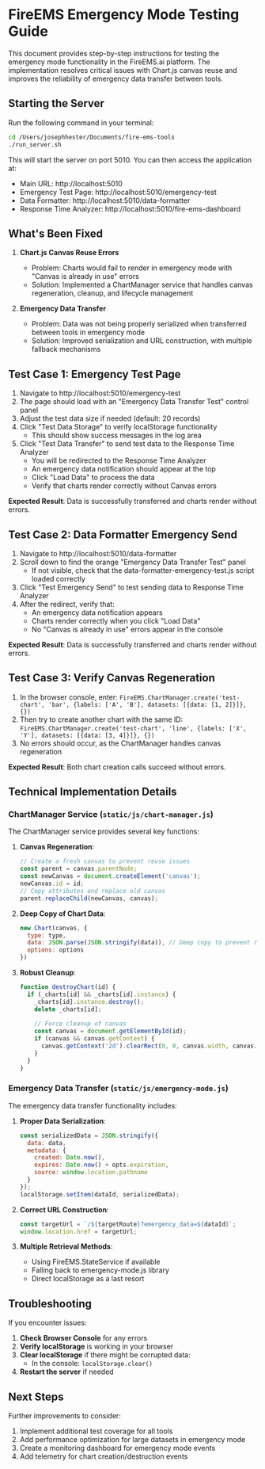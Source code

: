 # FireEMS Emergency Mode Testing Guide

This document provides step-by-step instructions for testing the emergency mode functionality in the FireEMS.ai platform. The implementation resolves critical issues with Chart.js canvas reuse and improves the reliability of emergency data transfer between tools.

## Starting the Server

Run the following command in your terminal:

```bash
cd /Users/josephhester/Documents/fire-ems-tools
./run_server.sh
```

This will start the server on port 5010. You can then access the application at:

- Main URL: http://localhost:5010
- Emergency Test Page: http://localhost:5010/emergency-test
- Data Formatter: http://localhost:5010/data-formatter
- Response Time Analyzer: http://localhost:5010/fire-ems-dashboard

## What's Been Fixed

1. **Chart.js Canvas Reuse Errors**
   - Problem: Charts would fail to render in emergency mode with "Canvas is already in use" errors
   - Solution: Implemented a ChartManager service that handles canvas regeneration, cleanup, and lifecycle management

2. **Emergency Data Transfer**
   - Problem: Data was not being properly serialized when transferred between tools in emergency mode
   - Solution: Improved serialization and URL construction, with multiple fallback mechanisms

## Test Case 1: Emergency Test Page

1. Navigate to http://localhost:5010/emergency-test
2. The page should load with an "Emergency Data Transfer Test" control panel
3. Adjust the test data size if needed (default: 20 records)
4. Click "Test Data Storage" to verify localStorage functionality
   - This should show success messages in the log area
5. Click "Test Data Transfer" to send test data to the Response Time Analyzer
   - You will be redirected to the Response Time Analyzer
   - An emergency data notification should appear at the top
   - Click "Load Data" to process the data
   - Verify that charts render correctly without Canvas errors

**Expected Result**: Data is successfully transferred and charts render without errors.

## Test Case 2: Data Formatter Emergency Send

1. Navigate to http://localhost:5010/data-formatter
2. Scroll down to find the orange "Emergency Data Transfer Test" panel
   - If not visible, check that the data-formatter-emergency-test.js script loaded correctly
3. Click "Test Emergency Send" to test sending data to Response Time Analyzer
4. After the redirect, verify that:
   - An emergency data notification appears
   - Charts render correctly when you click "Load Data"
   - No "Canvas is already in use" errors appear in the console

**Expected Result**: Data is successfully transferred and charts render without errors.

## Test Case 3: Verify Canvas Regeneration

1. In the browser console, enter: `FireEMS.ChartManager.create('test-chart', 'bar', {labels: ['A', 'B'], datasets: [{data: [1, 2]}]}, {})` 
2. Then try to create another chart with the same ID:
   `FireEMS.ChartManager.create('test-chart', 'line', {labels: ['X', 'Y'], datasets: [{data: [3, 4]}]}, {})`
3. No errors should occur, as the ChartManager handles canvas regeneration

**Expected Result**: Both chart creation calls succeed without errors.

## Technical Implementation Details

### ChartManager Service (`static/js/chart-manager.js`)

The ChartManager service provides several key functions:

1. **Canvas Regeneration**:
   ```javascript
   // Create a fresh canvas to prevent reuse issues
   const parent = canvas.parentNode;
   const newCanvas = document.createElement('canvas');
   newCanvas.id = id;
   // Copy attributes and replace old canvas
   parent.replaceChild(newCanvas, canvas);
   ```

2. **Deep Copy of Chart Data**:
   ```javascript
   new Chart(canvas, {
     type: type,
     data: JSON.parse(JSON.stringify(data)), // Deep copy to prevent reference issues
     options: options
   })
   ```

3. **Robust Cleanup**:
   ```javascript
   function destroyChart(id) {
     if (_charts[id] && _charts[id].instance) {
       _charts[id].instance.destroy();
       delete _charts[id];
       
       // Force cleanup of canvas
       const canvas = document.getElementById(id);
       if (canvas && canvas.getContext) {
         canvas.getContext('2d').clearRect(0, 0, canvas.width, canvas.height);
       }
     }
   }
   ```

### Emergency Data Transfer (`static/js/emergency-mode.js`)

The emergency data transfer functionality includes:

1. **Proper Data Serialization**:
   ```javascript
   const serializedData = JSON.stringify({
     data: data,
     metadata: {
       created: Date.now(),
       expires: Date.now() + opts.expiration,
       source: window.location.pathname
     }
   });
   localStorage.setItem(dataId, serializedData);
   ```

2. **Correct URL Construction**:
   ```javascript
   const targetUrl = `/${targetRoute}?emergency_data=${dataId}`;
   window.location.href = targetUrl;
   ```

3. **Multiple Retrieval Methods**:
   - Using FireEMS.StateService if available
   - Falling back to emergency-mode.js library
   - Direct localStorage as a last resort

## Troubleshooting

If you encounter issues:

1. **Check Browser Console** for any errors
2. **Verify localStorage** is working in your browser
3. **Clear localStorage** if there might be corrupted data:
   - In the console: `localStorage.clear()`
4. **Restart the server** if needed

## Next Steps

Further improvements to consider:

1. Implement additional test coverage for all tools
2. Add performance optimization for large datasets in emergency mode
3. Create a monitoring dashboard for emergency mode events
4. Add telemetry for chart creation/destruction events